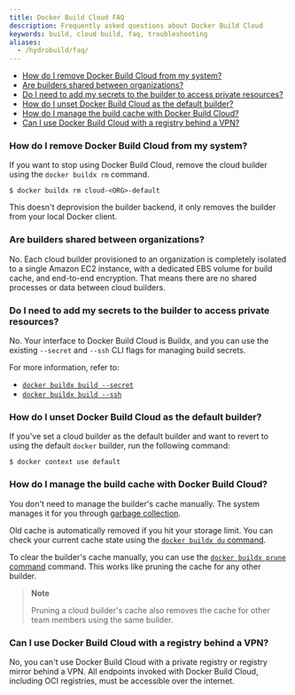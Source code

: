 ```yaml
---
title: Docker Build Cloud FAQ
description: Frequently asked questions about Docker Build Cloud
keywords: build, cloud build, faq, troubleshooting 
aliases:
  - /hydrobuild/faq/
---
```


<!--toc:start-->
- [How do I remove Docker Build Cloud from my system?](#how-do-i-remove-docker-build-cloud-from-my-system)
- [Are builders shared between organizations?](#are-builders-shared-between-organizations)
- [Do I need to add my secrets to the builder to access private resources?](#do-i-need-to-add-my-secrets-to-the-builder-to-access-private-resources)
- [How do I unset Docker Build Cloud as the default builder?](#how-do-i-unset-docker-build-cloud-as-the-default-builder)
- [How do I manage the build cache with Docker Build Cloud?](#how-do-i-manage-the-build-cache-with-docker-build-cloud)
- [Can I use Docker Build Cloud with a registry behind a VPN?](#can-i-use-docker-build-cloud-with-a-registry-behind-a-vpn)
<!--toc:end-->

### How do I remove Docker Build Cloud from my system?

If you want to stop using Docker Build Cloud, remove the cloud builder using
the `docker buildx rm` command.

```console
$ docker buildx rm cloud-<ORG>-default
```

This doesn't deprovision the builder backend, it only removes the builder from
your local Docker client.

### Are builders shared between organizations?

No. Each cloud builder provisioned to an organization is completely
isolated to a single Amazon EC2 instance, with a dedicated EBS volume for build
cache, and end-to-end encryption. That means there are no shared processes or
data between cloud builders.

### Do I need to add my secrets to the builder to access private resources?

No. Your interface to Docker Build Cloud is Buildx, and you can use the existing
`--secret` and `--ssh` CLI flags for managing build secrets.

For more information, refer to:

- [`docker buildx build --secret`](/engine/reference/commandline/buildx_build/#secret)
- [`docker buildx build --ssh`](/engine/reference/commandline/buildx_build/#ssh)

### How do I unset Docker Build Cloud as the default builder?

If you've set a cloud builder as the default builder and want to revert to using the
default `docker` builder, run the following command:

```console
$ docker context use default
```

### How do I manage the build cache with Docker Build Cloud?

You don't need to manage the builder's cache manually. The system manages it
for you through [garbage collection](/build/cache/garbage-collection/).

Old cache is automatically removed if you hit your storage limit. You can check
your current cache state using the
[`docker buildx du` command](/engine/reference/commandline/buildx_du/).

To clear the builder's cache manually, you can use the
[`docker buildx prune` command](/engine/reference/commandline/buildx_prune/)
command. This works like pruning the cache for any other builder.

> **Note**
>
> Pruning a cloud builder's cache also removes the cache for other team members
> using the same builder.

### Can I use Docker Build Cloud with a registry behind a VPN?

No, you can't use Docker Build Cloud with a private registry or registry mirror
behind a VPN. All endpoints invoked with Docker Build Cloud, including OCI
registries, must be accessible over the internet.
